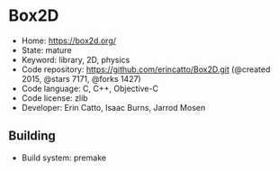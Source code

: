 # Box2D

- Home: https://box2d.org/
- State: mature
- Keyword: library, 2D, physics
- Code repository: https://github.com/erincatto/Box2D.git (@created 2015, @stars 7171, @forks 1427)
- Code language: C, C++, Objective-C
- Code license: zlib
- Developer: Erin Catto, Isaac Burns, Jarrod Mosen

## Building

- Build system: premake
